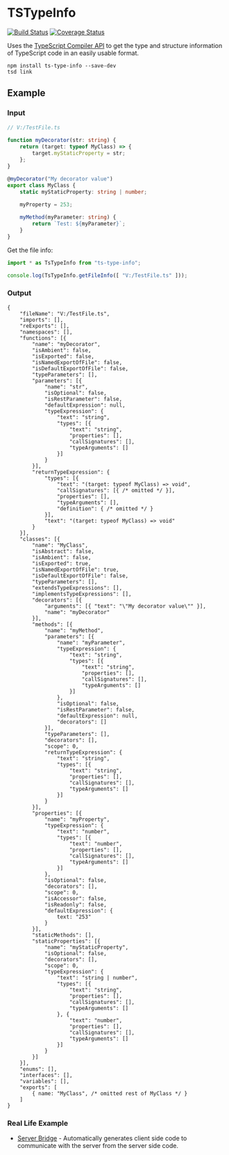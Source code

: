 ﻿TSTypeInfo
==========

[![Build Status](https://travis-ci.org/dsherret/ts-type-info.svg?branch=master)](https://travis-ci.org/dsherret/ts-type-info?branch=master)
[![Coverage Status](https://coveralls.io/repos/dsherret/ts-type-info/badge.svg?branch=master&service=github)](https://coveralls.io/github/dsherret/ts-type-info?branch=master)

Uses the [TypeScript Compiler API](https://github.com/Microsoft/TypeScript/wiki/Using-the-Compiler-API) to get the type and structure information of TypeScript code in an easily usable format.

```
npm install ts-type-info --save-dev
tsd link
```

## Example

### Input

```typescript
// V:/TestFile.ts
﻿
function myDecorator(str: string) {
    return (target: typeof MyClass) => {
        target.myStaticProperty = str;
    };
}

@myDecorator("My decorator value")
export class MyClass {
    static myStaticProperty: string | number;
    
    myProperty = 253;

    myMethod(myParameter: string) {
        return `Test: ${myParameter}`;
    }
}

```

Get the file info:

```typescript
import * as TsTypeInfo from "ts-type-info";

console.log(TsTypeInfo.getFileInfo([ "V:/TestFile.ts" ]));
```

### Output

```text
{
	"fileName": "V:/TestFile.ts",
	"imports": [],
	"reExports": [],
	"namespaces": [],
	"functions": [{
		"name": "myDecorator",
		"isAmbient": false,
		"isExported": false,
		"isNamedExportOfFile": false,
		"isDefaultExportOfFile": false,
		"typeParameters": [],
		"parameters": [{
			"name": "str",
			"isOptional": false,
			"isRestParameter": false,
			"defaultExpression": null,
			"typeExpression": {
				"text": "string",
				"types": [{
					"text": "string",
					"properties": [],
					"callSignatures": [],
					"typeArguments": []
				}]
			}
		}],
		"returnTypeExpression": {
			"types": [{
				"text": "(target: typeof MyClass) => void",
				"callSignatures": [{ /* omitted */ }],
				"properties": [],
				"typeArguments": [],
				"definition": { /* omitted */ }
			}],
			"text": "(target: typeof MyClass) => void"
		}
	}],
	"classes": [{
		"name": "MyClass",
		"isAbstract": false,
		"isAmbient": false,
		"isExported": true,
		"isNamedExportOfFile": true,
		"isDefaultExportOfFile": false,
		"typeParameters": [],
		"extendsTypeExpressions": [],
		"implementsTypeExpressions": [],
		"decorators": [{
			"arguments": [{ "text": "\"My decorator value\"" }],
			"name": "myDecorator"
		}],
		"methods": [{
			"name": "myMethod",
			"parameters": [{
				"name": "myParameter",
				"typeExpression": {
					"text": "string",
					"types": [{
						"text": "string",
						"properties": [],
						"callSignatures": [],
						"typeArguments": []
					}]
				},
				"isOptional": false,
				"isRestParameter": false,
				"defaultExpression": null,
				"decorators": []
			}],
			"typeParameters": [],
			"decorators": [],
			"scope": 0,
			"returnTypeExpression": {
				"text": "string",
				"types": [{
					"text": "string",
					"properties": [],
					"callSignatures": [],
					"typeArguments": []
				}]
			}
		}],
		"properties": [{
			"name": "myProperty",
			"typeExpression": {
				"text": "number",
				"types": [{
					"text": "number",
					"properties": [],
					"callSignatures": [],
					"typeArguments": []
				}]
			},
			"isOptional": false,
			"decorators": [],
			"scope": 0,
			"isAccessor": false,
			"isReadonly": false,
			"defaultExpression": {
				text: "253"
			}
		}],
		"staticMethods": [],
		"staticProperties": [{
			"name": "myStaticProperty",
			"isOptional": false,
			"decorators": [],
			"scope": 0,
			"typeExpression": {
				"text": "string | number",
				"types": [{
					"text": "string",
					"properties": [],
					"callSignatures": [],
					"typeArguments": []
				}, {
					"text": "number",
					"properties": [],
					"callSignatures": [],
					"typeArguments": []
				}]
			}
		}]
	}],
	"enums": [],
	"interfaces": [],
	"variables": [],
	"exports": [
		{ name: "MyClass", /* omitted rest of MyClass */ }
	]
}
```
### Real Life Example

* [Server Bridge](https://github.com/dsherret/server-bridge) - Automatically generates client side code to communicate with the server from the server side code.
